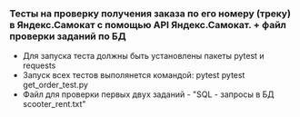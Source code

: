 ### Тесты на проверку получения заказа по его номеру (треку) в Яндекс.Самокат с помощью API Яндекс.Самокат. + файл проверки заданий по БД
- Для запуска теста должны быть установлены пакеты pytest и requests
- Запуск всех тестов выполянется командой: pytest pytest get_order_test.py
- Файл для проверки первых двух заданий - "SQL - запросы в БД scooter_rent.txt"
